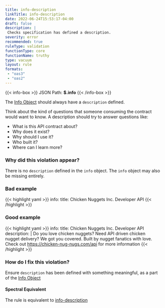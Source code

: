 ```yaml
---
title: info-description
linkTitle: info-description
date: 2022-06-24T15:53:17-04:00
draft: false
description: |
 Checks specification has defined a description.
severity: error
recommended: true
ruleType: validation
functionType: core
functionName: truthy
type: vacuum
layout: rule
formats:
 - "oas3"
 - "oas2"
---
```


{{< info-box >}}
JSON Path: __$.info__ 
{{< /info-box >}}

The [Info Object](https://swagger.io/specification/#info-object) should always have a `description` defined. 

Think about the kind of questions that someone consuming the contract would want to know. A description should try to answer questions like:

- What is this API contract about? 
- Why does it exist?
- Why should I use it? 
- Who built it?
- Where can I learn more?

### Why did this violation appear?

There is no `description` defined in the `info` object. The `info` object may also be missing entirely.

### Bad example

{{< highlight yaml >}}
info:
  title: Chicken Nuggets Inc. Developer API
{{< /highlight >}}

### Good example

{{< highlight yaml >}}
info:
  title: Chicken Nuggets Inc. Developer API
  description: |
    Do you love chicken nuggets? Need API driven chicken nugget delivery? We got you covered. Built by nugget fanatics with love.
    Check out https://chicken-nug-nugs.com/api for more information
{{< /highlight >}}

### How do I fix this violation?

Ensure `description` has been defined with something meaningful, as a part of the [Info Object](https://swagger.io/specification/#info-object)

#### Spectral Equivalent

The rule is equivalent to [info-description](https://meta.stoplight.io/docs/spectral/4dec24461f3af-open-api-rules#info-description)
